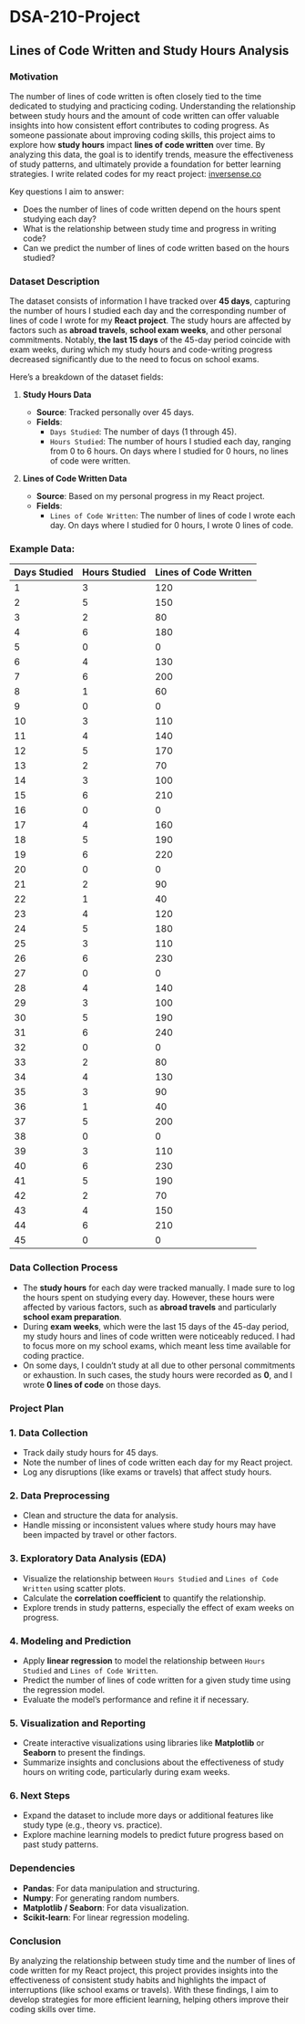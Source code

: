 # DSA-210-Project

## **Lines of Code Written and Study Hours Analysis**

### **Motivation**

The number of lines of code written is often closely tied to the time dedicated to studying and practicing coding. Understanding the relationship between study hours and the amount of code written can offer valuable insights into how consistent effort contributes to coding progress. As someone passionate about improving coding skills, this project aims to explore how **study hours** impact **lines of code written** over time. By analyzing this data, the goal is to identify trends, measure the effectiveness of study patterns, and ultimately provide a foundation for better learning strategies. I write related codes for my react project: [inversense.co](https://www.inversense.co)

Key questions I aim to answer:
- Does the number of lines of code written depend on the hours spent studying each day?
- What is the relationship between study time and progress in writing code?
- Can we predict the number of lines of code written based on the hours studied?

### **Dataset Description**

The dataset consists of information I have tracked over **45 days**, capturing the number of hours I studied each day and the corresponding number of lines of code I wrote for my **React project**. The study hours are affected by factors such as **abroad travels**, **school exam weeks**, and other personal commitments. Notably, **the last 15 days** of the 45-day period coincide with exam weeks, during which my study hours and code-writing progress decreased significantly due to the need to focus on school exams.

Here’s a breakdown of the dataset fields:

1. **Study Hours Data**
   - **Source**: Tracked personally over 45 days.
   - **Fields**:
     - `Days Studied`: The number of days (1 through 45).
     - `Hours Studied`: The number of hours I studied each day, ranging from 0 to 6 hours. On days where I studied for 0 hours, no lines of code were written.

2. **Lines of Code Written Data**
   - **Source**: Based on my personal progress in my React project.
   - **Fields**:
     - `Lines of Code Written`: The number of lines of code I wrote each day. On days where I studied for 0 hours, I wrote 0 lines of code.

### **Example Data**:

| Days Studied | Hours Studied | Lines of Code Written |
|--------------|---------------|-----------------------|
| 1            | 3             | 120                   |
| 2            | 5             | 150                   |
| 3            | 2             | 80                    |
| 4            | 6             | 180                   |
| 5            | 0             | 0                     |
| 6            | 4             | 130                   |
| 7            | 6             | 200                   |
| 8            | 1             | 60                    |
| 9            | 0             | 0                     |
| 10           | 3             | 110                   |
| 11           | 4             | 140                   |
| 12           | 5             | 170                   |
| 13           | 2             | 70                    |
| 14           | 3             | 100                   |
| 15           | 6             | 210                   |
| 16           | 0             | 0                     |
| 17           | 4             | 160                   |
| 18           | 5             | 190                   |
| 19           | 6             | 220                   |
| 20           | 0             | 0                     |
| 21           | 2             | 90                    |
| 22           | 1             | 40                    |
| 23           | 4             | 120                   |
| 24           | 5             | 180                   |
| 25           | 3             | 110                   |
| 26           | 6             | 230                   |
| 27           | 0             | 0                     |
| 28           | 4             | 140                   |
| 29           | 3             | 100                   |
| 30           | 5             | 190                   |
| 31           | 6             | 240                   |
| 32           | 0             | 0                     |
| 33           | 2             | 80                    |
| 34           | 4             | 130                   |
| 35           | 3             | 90                    |
| 36           | 1             | 40                    |
| 37           | 5             | 200                   |
| 38           | 0             | 0                     |
| 39           | 3             | 110                   |
| 40           | 6             | 230                   |
| 41           | 5             | 190                   |
| 42           | 2             | 70                    |
| 43           | 4             | 150                   |
| 44           | 6             | 210                   |
| 45           | 0             | 0                     |

### **Data Collection Process**

- The **study hours** for each day were tracked manually. I made sure to log the hours spent on studying every day. However, these hours were affected by various factors, such as **abroad travels** and particularly **school exam preparation**.
- During **exam weeks**, which were the last 15 days of the 45-day period, my study hours and lines of code written were noticeably reduced. I had to focus more on my school exams, which meant less time available for coding practice.
- On some days, I couldn’t study at all due to other personal commitments or exhaustion. In such cases, the study hours were recorded as **0**, and I wrote **0 lines of code** on those days.

### **Project Plan**

### 1. **Data Collection**
   - Track daily study hours for 45 days.
   - Note the number of lines of code written each day for my React project.
   - Log any disruptions (like exams or travels) that affect study hours.

### 2. **Data Preprocessing**
   - Clean and structure the data for analysis.
   - Handle missing or inconsistent values where study hours may have been impacted by travel or other factors.

### 3. **Exploratory Data Analysis (EDA)**
   - Visualize the relationship between `Hours Studied` and `Lines of Code Written` using scatter plots.
   - Calculate the **correlation coefficient** to quantify the relationship.
   - Explore trends in study patterns, especially the effect of exam weeks on progress.

### 4. **Modeling and Prediction**
   - Apply **linear regression** to model the relationship between `Hours Studied` and `Lines of Code Written`.
   - Predict the number of lines of code written for a given study time using the regression model.
   - Evaluate the model’s performance and refine it if necessary.

### 5. **Visualization and Reporting**
   - Create interactive visualizations using libraries like **Matplotlib** or **Seaborn** to present the findings.
   - Summarize insights and conclusions about the effectiveness of study hours on writing code, particularly during exam weeks.

### 6. **Next Steps**
   - Expand the dataset to include more days or additional features like study type (e.g., theory vs. practice).
   - Explore machine learning models to predict future progress based on past study patterns.

### **Dependencies**

- **Pandas**: For data manipulation and structuring.
- **Numpy**: For generating random numbers.
- **Matplotlib / Seaborn**: For data visualization.
- **Scikit-learn**: For linear regression modeling.

### **Conclusion**

By analyzing the relationship between study time and the number of lines of code written for my React project, this project provides insights into the effectiveness of consistent study habits and highlights the impact of interruptions (like school exams or travels). With these findings, I aim to develop strategies for more efficient learning, helping others improve their coding skills over time.

